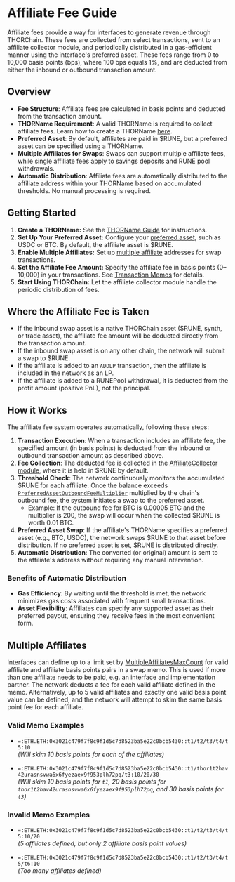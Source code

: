 # Affiliate Fee Guide

Affiliate fees provide a way for interfaces to generate revenue through THORChain. These fees are collected from select transactions, sent to an affiliate collector module, and periodically distributed in a gas-efficient manner using the interface's preferred asset. These fees range from 0 to 10,000 basis points (bps), where 100 bps equals 1%, and are deducted from either the inbound or outbound transaction amount.

## Overview

- **Fee Structure**: Affiliate fees are calculated in basis points and deducted from the transaction amount.
- **THORName Requirement**: A valid THORName is required to collect affiliate fees. Learn how to create a THORName [here](./thorname-guide.md).
- **Preferred Asset**: By default, affiliates are paid in $RUNE, but a preferred asset can be specified using a THORName.
- **Multiple Affiliates for Swaps**: Swaps can support multiple affiliate fees, while single affiliate fees apply to savings deposits and RUNE pool withdrawals.
- **Automatic Distribution**: Affiliate fees are automatically distributed to the affiliate address within your THORName based on accumulated thresholds. No manual processing is required.

## Getting Started

1. **Create a THORName:** See the [THORName Guide](./thorname-guide.md) for instructions.
1. **Set Up Your Preferred Asset:** Configure your [preferred asset](./thorname-guide.md#preferred-asset-for-affiliate-fees), such as USDC or BTC. By default, the affiliate asset is $RUNE.
1. **Enable Multiple Affiliates:** Set up [multiple affiliate](#multiple-affiliates) addresses for swap transactions.
1. **Set the Affiliate Fee Amount:** Specify the affiliate fee in basis points (0–10,000) in your transactions. See [Transaction Memos](../concepts/memos.md) for details.
1. **Start Using THORChain:** Let the affiliate collector module handle the periodic distribution of fees.

## Where the Affiliate Fee is Taken

- If the inbound swap asset is a native THORChain asset ($RUNE, synth, or trade asset), the affiliate fee amount will be deducted directly from the transaction amount.
- If the inbound swap asset is on any other chain, the network will submit a swap to $RUNE.
- If the affiliate is added to an `ADDLP` transaction, then the affiliate is included in the network as an LP.
- If the affiliate is added to a RUNEPool withdrawal, it is deducted from the profit amount (positive PnL), not the principal.

## How it Works

The affiliate fee system operates automatically, following these steps:

1. **Transaction Execution**: When a transaction includes an affiliate fee, the specified amount (in basis points) is deducted from the inbound or outbound transaction amount as described above.
1. **Fee Collection**: The deducted fee is collected in the [AffiliateCollector module](https://thornode.ninerealms.com/thorchain/balance/module/affiliate_collector), where it is held in $RUNE by default.
1. **Threshold Check**: The network continuously monitors the accumulated $RUNE for each affiliate. Once the balance exceeds [`PreferredAssetOutboundFeeMultiplier`](../mimir.md#fee-management) multiplied by the chain's outbound fee, the system initiates a swap to the preferred asset.
   - Example: If the outbound fee for BTC is 0.00005 BTC and the multiplier is 200, the swap will occur when the collected $RUNE is worth 0.01 BTC.
1. **Preferred Asset Swap**: If the affiliate's THORName specifies a preferred asset (e.g., BTC, USDC), the network swaps $RUNE to that asset before distribution. If no preferred asset is set, $RUNE is distributed directly.
1. **Automatic Distribution**: The converted (or original) amount is sent to the affiliate's address without requiring any manual intervention.

### Benefits of Automatic Distribution

- **Gas Efficiency**: By waiting until the threshold is met, the network minimizes gas costs associated with frequent small transactions.
- **Asset Flexibility**: Affiliates can specify any supported asset as their preferred payout, ensuring they receive fees in the most convenient form.

## Multiple Affiliates

Interfaces can define up to a limit set by [MultipleAffiliatesMaxCount](../mimir.md) for valid affiliate and affiliate basis points pairs in a swap memo. This is used if more than one affiliate needs to be paid, e.g. an interface and implementation partner.
The network deducts a fee for each valid affiliate defined in the memo. Alternatively, up to 5 valid affiliates and exactly one valid basis point value can be defined, and the network will attempt to skim the same basis point fee for each affiliate.

### Valid Memo Examples

- `=:ETH.ETH:0x3021c479f7f8c9f1d5c7d8523ba5e22c0bcb5430::t1/t2/t3/t4/t5:10`  
  _(Will skim 10 basis points for each of the affiliates)_

- `=:ETH.ETH:0x3021c479f7f8c9f1d5c7d8523ba5e22c0bcb5430::t1/thor1t2hav42urasnsvwa6x6fyezaex9f953plh72pq/t3:10/20/30`  
  _(Will skim 10 basis points for `t1`, 20 basis points for `thor1t2hav42urasnsvwa6x6fyezaex9f953plh72pq`, and 30 basis points for `t3`)_

### Invalid Memo Examples

- `=:ETH.ETH:0x3021c479f7f8c9f1d5c7d8523ba5e22c0bcb5430::t1/t2/t3/t4/t5:10/20`  
  _(5 affiliates defined, but only 2 affiliate basis point values)_

- `=:ETH.ETH:0x3021c479f7f8c9f1d5c7d8523ba5e22c0bcb5430::t1/t2/t3/t4/t5/t6:10`  
  _(Too many affiliates defined)_
